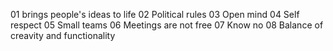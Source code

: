 01 brings people's ideas to life
02 Political rules 
03 Open mind 
04 Self respect 
05 Small teams 
06 Meetings are not free
07 Know no 
08 Balance of creavity and functionality
